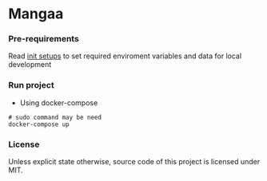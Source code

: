 # Mangaa

### Pre-requirements
Read [init setups](init-setups.md) to set required enviroment variables and data for local development

### Run project
- Using docker-compose
```
# sudo command may be need
docker-compose up
```

### License
Unless explicit state otherwise, source code of this project is licensed under MIT.
